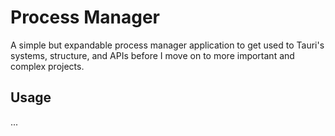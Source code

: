 # Process Manager
A simple but expandable process manager application to get used to Tauri's systems, structure, and APIs before I move on
to more important and complex projects.

## Usage
...